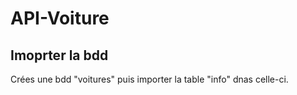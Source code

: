 # API-Voiture

## Imoprter la bdd
Crées une bdd "voitures" puis importer la table "info" dnas celle-ci.

#
